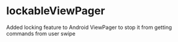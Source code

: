 # lockableViewPager
Added locking feature to Android ViewPager to stop it from getting commands from user swipe
